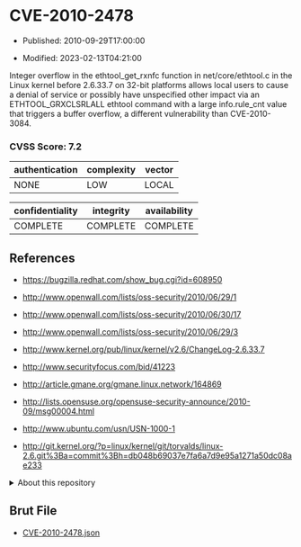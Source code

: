 # CVE-2010-2478

- Published: 2010-09-29T17:00:00

- Modified: 2023-02-13T04:21:00

Integer overflow in the ethtool_get_rxnfc function in net/core/ethtool.c in the Linux kernel before 2.6.33.7 on 32-bit platforms allows local users to cause a denial of service or possibly have unspecified other impact via an ETHTOOL_GRXCLSRLALL ethtool command with a large info.rule_cnt value that triggers a buffer overflow, a different vulnerability than CVE-2010-3084.

### CVSS Score: **7.2**

| authentication | complexity | vector |
| --- | --- | --- |
| NONE | LOW | LOCAL |

| confidentiality | integrity | availability |
| --- | --- | --- |
| COMPLETE | COMPLETE | COMPLETE |

## References

* https://bugzilla.redhat.com/show_bug.cgi?id=608950

* http://www.openwall.com/lists/oss-security/2010/06/29/1

* http://www.openwall.com/lists/oss-security/2010/06/30/17

* http://www.openwall.com/lists/oss-security/2010/06/29/3

* http://www.kernel.org/pub/linux/kernel/v2.6/ChangeLog-2.6.33.7

* http://www.securityfocus.com/bid/41223

* http://article.gmane.org/gmane.linux.network/164869

* http://lists.opensuse.org/opensuse-security-announce/2010-09/msg00004.html

* http://www.ubuntu.com/usn/USN-1000-1

* http://git.kernel.org/?p=linux/kernel/git/torvalds/linux-2.6.git%3Ba=commit%3Bh=db048b69037e7fa6a7d9e95a1271a50dc08ae233

<details>
<summary>About this repository</summary> 

  This repository is part of the project [Live Hack CVE](https://github.com/Live-Hack-CVE). Main website can be found [www.live-hack.org](https://www.live-hack.org) 
  
  Made by [Sn0wAlice](https://github.com/Sn0wAlice) for the people that care about security and need to have a feed of the latest CVEs. Hope you enjoy it, don't forget to star the repo and follow me on [Twitter](https://twitter.com/Sn0wAlice) and [Github](https://github.com/Sn0wAlice). And that is my [personnal website](https://www.alice-snow.me/)

  - [Home Page](https://github.com/Live-Hack-CVE)
  - [Framework](https://github.com/Live-Hack-CVE/cve-framework)
  - [CVE database](https://github.com/Live-Hack-CVE/full_database)
  - [Changelog](https://github.com/Live-Hack-CVE/Changelog)
</details>

## Brut File

* [CVE-2010-2478.json](https://raw.githubusercontent.com/Live-Hack-CVE/full_database/main/cves/2010/CVE-2010-2478.json)

